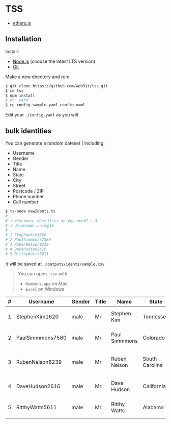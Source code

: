 # TSS

- [ethers.js](https://docs.ethers.org/v6/)


## Installation

Install:

- [Node.js](https://nodejs.org/en/) (choose the latest LTS version)
- [Git](https://git-scm.com/)

Make a new directory and run:

```bash
$ git clone https://github.com/web3jt/tss.git
$ cd tss
$ npm install
# or `yarn`
$ cp config.sample.yaml config.yaml
```

Edit your `./config.yaml` as you will


## bulk identities

You can generate a random dateset |  including:

- Username
- Gender
- Title
- Name
- State
- City
- Street
- Postcode / ZIP
- Phone number
- Cell number

```bash
$ ts-node newIdents.ts
#
# ✔ How many identities do you need? … 5
# ✔ Filename … sample
# 
# 1 StephenKim1620
# 2 PaulSimmmons7580
# 3 RubenNelson8239
# 4 DaveHudson2616
# 5 RitthyWatts5611
```

It will be saved at `./outputs/idents/sample.csv`

> You can open `.csv` with:
> - `Numbers.app` on Mac
> - `Excel` on Windows

| # | Username         | Gender | Title | Name          | State          | City          | Street                | Postcode | Phone          | Cell           |
| - | ---------------- | ------ | ----- | ------------- | -------------- | ------------- | --------------------- | -------- | -------------- | -------------- |
| 1 | StephenKim1620   | male   | Mr    | Stephen Kim   | Tennessee      | Richardson    | 4531 Depaul Dr        | 17569    | (936) 629-3911 | (754) 973-4113 |
| 2 | PaulSimmmons7580 | male   | Mr    | Paul Simmmons | Colorado       | Moreno Valley | 8894 Bruce St         | 15267    | (471) 536-3789 | (485) 591-8269 |
| 3 | RubenNelson8239  | male   | Mr    | Ruben Nelson  | South Carolina | Davenport     | 8565 Wheeler Ridge Dr | 49902    | (455) 746-8433 | (648) 937-9796 |
| 4 | DaveHudson2616   | male   | Mr    | Dave Hudson   | California     | Grand Rapids  | 5434 Adams St         | 89989    | (433) 957-2432 | (650) 290-4336 |
| 5 | RitthyWatts5611  | male   | Mr    | Ritthy Watts  | Alabama        | Evansville    | 1416 Spring St        | 26215    | (660) 729-2679 | (710) 261-9534 |
